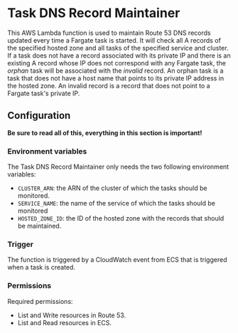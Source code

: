 # Task DNS Record Maintainer

This AWS Lambda function is used to maintain Route 53 DNS records updated every time a Fargate task is started. It will check all A records of the specified hosted zone and all tasks of the specified service and cluster. If a task does not have a record associated with its private IP and there is an existing A record whose IP does not correspond with any Fargate task, the _orphan_ task will be associated with the _invalid_ record. An orphan task is a task that does not have a host name that points to its private IP address in the hosted zone. An invalid record is a record that does not point to a Fargate task's private IP.

## Configuration

**Be sure to read all of this, everything in this section is important!**

### Environment variables

The Task DNS Record Maintainer only needs the two following environment variables:

- `CLUSTER_ARN`: the ARN of the cluster of which the tasks should be monitored.
- `SERVICE_NAME`: the name of the service of which the tasks should be monitored
- `HOSTED_ZONE_ID`: the ID of the hosted zone with the records that should be maintained.

### Trigger

The function is triggered by a CloudWatch event from ECS that is triggered when a task is created.

### Permissions

Required permissions:
- List and Write resources in Route 53.
- List and Read resources in ECS.